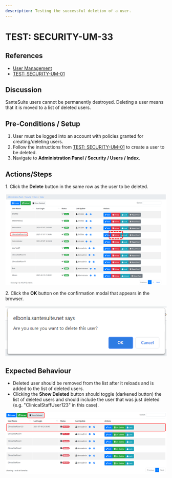 ```yaml
---
description: Testing the successful deletion of a user.
---
```


# TEST: SECURITY-UM-33

## References

* [User Management](../../../../../operations/security-administration/user-management.md)
* [TEST: SECURITY-UM-01](test-security-um-01.md) 

## Discussion

SanteSuite users cannot be permanently destroyed. Deleting a user means that it is moved to a list of deleted users. 

## Pre-Conditions / Setup

1. User must be logged into an account with policies granted for creating/deleting users.
2. Follow the instructions from [TEST: SECURITY-UM-01](test-security-um-01.md) to create a user to be deleted.
3. Navigate to **Administration Panel / Security / Users / Index**.

## Actions/Steps

1\. Click the **Delete** button in the same row as the user to be deleted.

![](<../../../../../../.gitbook/assets/image (308).png>)

2\. Click the **OK** button on the confirmation modal that appears in the browser.

![](<../../../../../../.gitbook/assets/image (325).png>)

## Expected Behaviour

* Deleted user should be removed from the list after it reloads and is added to the list of deleted users.
* Clicking the **Show Deleted** button should toggle (darkened button) the list of deleted users and should include the user that was just deleted (e.g. "ClinicalStaffUser123" in this case).

![](<../../../../../../.gitbook/assets/image (302).png>)
